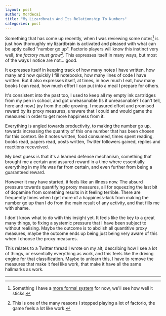 ```yaml
---
layout: post
author: Mordecai
title: "My Lizardbrain And Its Relationship To Numbers"
categories: post
---
```


Something that has come up recently, when I was reviewing some notes[^1] is just
how thoroughly my lizardbrain is activated and pleased with what can be aptly
called "number go up". Factorio players will know this instinct very well, *the
factory must grow*[^2]. This expresses itself in many ways, but most of the ways
I notice are not... good.

It expresses itself in keeping track of how many notes I have written, how many
and how quickly I fill notebooks, how many lines of code I have written. But it
also expresses itself, at times, in how much I eat, how many books I can read,
how much effort I can put into a meal I prepare for others.

It's consistent into the past too, I used to keep all my empty ink cartridges
from my pen in school, and got unreasonable (Is it unreasonable? I can't tell,
here and now.) joy from the pile growing. I measured effort and promised reward
by its proxy measures, unaware that I could and would game the measures in order
to get more happiness from it.

Everything is angled towards productivity, to making the number go up, towards
increasing the quantity of this one number that has been chosen for this
context. Be it notes written, food consumed, times spent reading, books read,
papers read, posts written, Twitter followers gained, replies and reactions
receveived.

My best guess is that it's a learned defense mechanism, something that brought
me a certain and assured reward in a time where essentially everything in my
life was far from certain, and even further from being a guaranteed reward.

However it may have started, it feels like an illness now. The absurd pressure
towards quantifying proxy measures, all for squeezing the last bit of dopamine
from something results in it feeling terrible. There are frequently times when I
get more of a happiness-kick from making the number go up than I do from the
main result of any activity, and that fills me with shame.

I don't know what to do with this insight yet. It feels like the key to a great
many things, to fixing a systemic pressure that I have been subject to without
realising. Maybe the outcome is to abolish all quantitive proxy measures, maybe
the outcome ends up being just being very aware of this when I choose the proxy
measures.

This relates to a Twitter thread I wrote on my alt, describing how I see a lot
of things, or essentially everything as work, and this feels like the driving
engine for that classification. Maybe to unlearn this, I have to remove the
measures that make it feel like work, that make it have all the same hallmarks
as work.

---

[^1]: Something I have a [more formal
    system](https://twitter.com/m_malignatus/status/1482717666930475008) for
    now, we'll see how well it sticks.

[^2]: This is one of the many reasons I stopped playing a lot of factorio, the
    game feels a lot like work.
